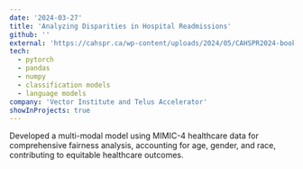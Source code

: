 ```yaml
---
date: '2024-03-27'
title: 'Analyzing Disparities in Hospital Readmissions'
github: ''
external: 'https://cahspr.ca/wp-content/uploads/2024/05/CAHSPR2024-book-of-abstract-orals.pdf'
tech:
  - pytorch
  - pandas
  - numpy
  - classification models
  - language models
company: 'Vector Institute and Telus Accelerator'
showInProjects: true
---
```


Developed a multi-modal model using MIMIC-4 healthcare data for comprehensive fairness analysis, accounting for age, gender, and race, contributing to equitable healthcare outcomes.
